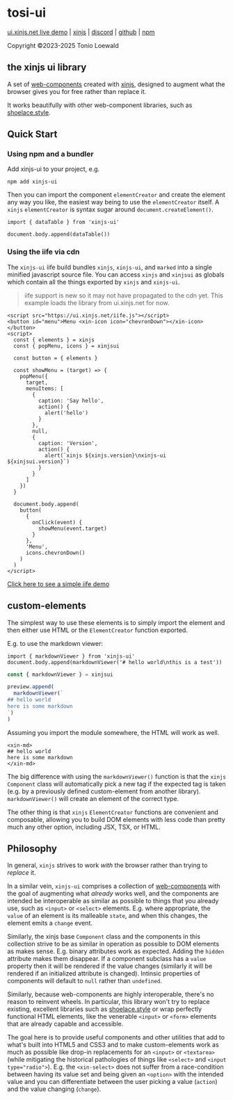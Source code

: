# tosi-ui

<!--{ "pin": "top" }-->

[ui.xinjs.net live demo](https://ui.xinjs.net) | [xinjs](https://xinjs.net) | [discord](https://discord.gg/ramJ9rgky5) | [github](https://github.com/tonioloewald/xinjs-ui#readme) | [npm](https://www.npmjs.com/package/xinjs-ui)

<center>
  <xin-icon class="logo" icon="tosiUi" size=300></xin-icon>
</center>

Copyright ©2023-2025 Tonio Loewald

## the xinjs ui library

A set of [web-components](https://developer.mozilla.org/en-US/docs/Web/API/Web_components)
created with [xinjs](https://xinjs.net), designed to augment what the browser gives you
for free rather than replace it.

It works beautifully with other web-component libraries, such as [shoelace.style](https://shoelace.style/).

## Quick Start

### Using npm and a bundler

Add xinjs-ui to your project, e.g.

```
npm add xinjs-ui
```

Then you can import the component `elementCreator` and create the element any way you
like, the easiest way being to use the `elementCreator` itself. A `xinjs` `elementCreator`
is syntax sugar around `document.createElement()`.

```
import { dataTable } from 'xinjs-ui'

document.body.append(dataTable())
```

### Using the iife via cdn

The `xinjs-ui` iife build bundles `xinjs`, `xinjs-ui`, and `marked` into
a single minified javascript source file. You can access `xinjs` and `xinjsui`
as globals which contain all the things exported by `xinjs` and `xinjs-ui`.

> iife support is new so it may not have propagated to the cdn yet. This
> example loads the library from ui.xinjs.net for now.

```
<script src="https://ui.xinjs.net/iife.js"></script>
<button id="menu">Menu <xin-icon icon="chevronDown"></xin-icon></button>
<script>
  const { elements } = xinjs
  const { popMenu, icons } = xinjsui

  const button = { elements }

  const showMenu = (target) => {
    popMenu({
      target,
      menuItems: [
        {
          caption: 'Say hello',
          action() {
            alert('hello')
          }
        },
        null,
        {
          caption: 'Version',
          action() {
            alert(`xinjs ${xinjs.version}\nxinjs-ui ${xinjsui.version}`)
          }
        }
      ]
    })
  }

  document.body.append(
    button(
      {
        onClick(event) {
          showMenu(event.target)
        }
      },
      'Menu',
      icons.chevronDown()
    )
  )
</script>
```

[Click here to see a simple iife demo](https://ui.xinjs.net/iife.html)

## custom-elements

The simplest way to use these elements is to simply import the element and then either
use HTML or the `ElementCreator` function exported.

E.g. to use the markdown viewer:

```
import { markdownViewer } from 'xinjs-ui'
document.body.append(markdownViewer('# hello world\nthis is a test'))
```

```js
const { markdownViewer } = xinjsui

preview.append(
  markdownViewer(`
## hello world
here is some markdown
`)
)
```

Assuming you import the module somewhere, the HTML will work as well.

```
<xin-md>
## hello world
here is some markdown
</xin-md>
```

The big difference with using the `markdownViewer()` function is that the `xinjs` `Component`
class will automatically pick a new tag if the expected tag is taken (e.g. by a previously
defined custom-element from another library). `markdownViewer()` will create an element of
the correct type.

The other thing is that `xinjs` `ElementCreator` functions are convenient and composable,
allowing you to build DOM elements with less code than pretty much any other option, including
JSX, TSX, or HTML.

## Philosophy

In general, `xinjs` strives to work _with_ the browser rather than trying to _replace_ it.

In a similar vein, `xinjs-ui` comprises a collection of [web-components](https://developer.mozilla.org/en-US/docs/Web/API/Web_components)
with the goal of augmenting what _already_ works well, and the components are intended be interoperable as
similar as possible to things that you already use, such as `<input>` or `<select>` elements.
E.g. where appropriate, the `value` of an element is its malleable `state`, and when this changes,
the element emits a `change` event.

Similarly, the xinjs base `Component` class and the components in this collection strive to
be as similar in operation as possible to DOM elements as makes sense. E.g. binary attributes
work as expected. Adding the `hidden` attribute makes them disappear. If a component subclass
has a `value` property then it will be rendered if the value changes (similarly it will be
rendered if an initialized attribute is changed). Intinsic properties of components will
default to `null` rather than `undefined`.

Similarly, because web-components are highly interoperable, there's no reason to reinvent
wheels. In particular, this library won't try to replace existing, excellent libraries
such as [shoelace.style](https://shoelace.style/) or wrap perfectly functional HTML
elements, like the venerable `<input>` or `<form>` elements that are already capable
and accessible.

The goal here is to provide useful components and other utilities that add to what's built
into HTML5 and CSS3 and to make custom-elements work as much as possible like drop-in replacements
for an `<input>` or `<textarea>` (while mitigating the historical pathologies of things like
`<select>` and `<input type="radio">`). E.g. the `<xin-select>` does not suffer from a
race-condition between having its value set and being given an `<option>` with the intended value
and you can differentiate between the user picking a value (`action`) and the value changing (`change`).
